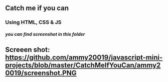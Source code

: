 ## Catch me if you can


### Using HTML, CSS & JS
##### you can find screenshot in this folder

## Screeen shot: https://github.com/ammy20019/javascript-mini-projects/blob/master/CatchMeIfYouCan/ammy20019/screenshot.PNG
